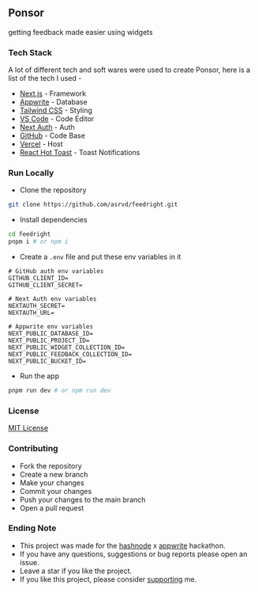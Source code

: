 ## Ponsor
getting feedback made easier using widgets

### Tech Stack
A lot of different tech and soft wares were used to create Ponsor, here is a list of the tech I used - 
- [Next.js](https://nextjs.org) - Framework
- [Appwrite](https://appwrite.io) - Database
- [Tailwind CSS](https://tailwindcss.com) - Styling
- [VS Code](https://code.visualstudio.com/) - Code Editor
- [Next Auth](https://next-auth.js.org/) - Auth
- [GitHub](https://github.com) - Code Base
- [Vercel](https://vercel.app) - Host
- [React Hot Toast](https://react-hot-toast.com/) - Toast Notifications

### Run Locally
- Clone the repository
```bash
git clone https://github.com/asrvd/feedright.git
```
- Install dependencies
```bash
cd feedright
pnpm i # or npm i
```
- Create a `.env` file and put these env variables in it
```env
# GitHub auth env variables
GITHUB_CLIENT_ID=
GITHUB_CLIENT_SECRET=

# Next Auth env variables
NEXTAUTH_SECRET=
NEXTAUTH_URL=

# Appwrite env variables
NEXT_PUBLIC_DATABASE_ID=
NEXT_PUBLIC_PROJECT_ID=
NEXT_PUBLIC_WIDGET_COLLECTION_ID=
NEXT_PUBLIC_FEEDBACK_COLLECTION_ID=
NEXT_PUBLIC_BUCKET_ID=
```
- Run the app
```bash
pnpm run dev # or npm run dev
```

### License 
[MIT License](LICENSE)

### Contributing
- Fork the repository
- Create a new branch
- Make your changes
- Commit your changes
- Push your changes to the main branch
- Open a pull request

### Ending Note
- This project was made for the [hashnode](https://hashnode.com) x [appwrite](https://appwrite.io) hackathon.
- If you have any questions, suggestions or bug reports please open an issue.
- Leave a star if you like the project.
- If you like this project, please consider [supporting](https://www.buymeacoffee.com/asheeshh) me.
